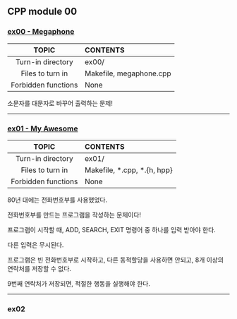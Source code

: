 ## CPP module 00

### [**ex00 - Megaphone**](./ex00)

|TOPIC|CONTENTS|
|:--:|:--|
|Turn-in directory|ex00/|
|Files to turn in|Makefile, megaphone.cpp|
|Forbidden functions|None|

소문자를 대문자로 바꾸어 출력하는 문제!

---

### [**ex01 - My Awesome**](./ex01)

|TOPIC|CONTENTS|
|:--:|:--|
|Turn-in directory|ex01/|
|Files to turn in|Makefile, \*.cpp, \*.{h, hpp}|
|Forbidden functions|None|

80년 대에는 전화번호부를 사용했었다.

전화번호부를 만드는 프로그램을 작성하는 문제이다!

프로그램이 시작할 때, ADD, SEARCH, EXIT 명령어 중 하나를 입력 받아야 한다.

다른 입력은 무시된다.

프로그램은 빈 전화번호부로 시작하고, 다른 동적할당을 사용하면 안되고, 8개 이상의 연락처를 저장할 수 없다.

9번째 연락처가 저장되면, 적절한 행동을 실행해야 한다.

---

### ex02
